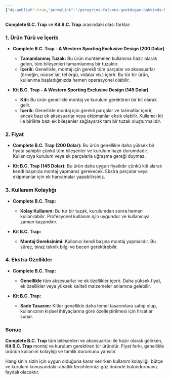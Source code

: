 ```yaml
---
{"dg-publish":true,"permalink":"/peregrine-falcons-goekdogan-hakkinda-hersey/tuzaklar-arasindaki-farklar/1-complete-b-c-trap-ve-kit-b-c-trap-arasindaki-olasi-farklar/"}
---
```


**Complete B.C. Trap** ve **Kit B.C. Trap** arasındaki olası farklar:

### **1. Ürün Türü ve İçerik**

- **Complete B.C. Trap - A Western Sporting Exclusive Design (200 Dolar)**
    
    - **Tamamlanmış Tuzak:** Bu ürün muhtemelen kullanıma hazır olarak gelen, tüm bileşenleri tamamlanmış bir tuzaktır.
    - **İçerik:** Genellikle, montaj için gerekli tüm parçalar ve aksesuarlar (örneğin, noose'lar, tel örgü, vidalar vb.) içerir. Bu tür bir ürün, kullanıma başladığınızda hemen operasyonel olabilir.
- **Kit B.C. Trap - A Western Sporting Exclusive Design (145 Dolar)**
    
    - **Kiti:** Bu ürün genellikle montaj ve kurulum gerektiren bir kit olarak gelir.
    - **İçerik:** Genellikle montaj için gerekli parçalar ve talimatlar içerir, ancak bazı ek aksesuarlar veya ekipmanlar eksik olabilir. Kullanıcı kit ile birlikte bazı ek bileşenler sağlayarak tam bir tuzak oluşturmalıdır.

### **2. Fiyat**

- **Complete B.C. Trap (200 Dolar):** Bu ürün genellikle daha yüksek bir fiyata sahiptir çünkü tüm bileşenler ve kurulum hazır durumdadır. Kullanıcıya kurulum veya ek parçalarla uğraşma gereği duymaz.
    
- **Kit B.C. Trap (145 Dolar):** Bu ürün daha uygun fiyatlıdır çünkü kiti alarak kendi başınıza montaj yapmanız gerekecek. Ekstra parçalar veya ekipmanlar için ek harcamalar yapabilirsiniz.
    

### **3. Kullanım Kolaylığı**

- **Complete B.C. Trap:**
    
    - **Kolay Kullanım:** Bu tür bir tuzak, kurulumdan sonra hemen kullanılabilir. Profesyonel kullanım için uygundur ve kullanıcıya zaman kazandırır.
- **Kit B.C. Trap:**
    
    - **Montaj Gereksinimi:** Kullanıcı kendi başına montaj yapmalıdır. Bu süreç, biraz teknik bilgi ve beceri gerektirebilir.

### **4. Ekstra Özellikler**

- **Complete B.C. Trap:**
    
    - **Genellikle** tüm aksesuarlar ve ek özellikler içerir. Daha yüksek fiyat, ek özellikler veya yüksek kaliteli malzemeler anlamına gelebilir.
- **Kit B.C. Trap:**
    
    - **Sade Tasarım:** Kitler genellikle daha temel tasarımlara sahip olup, kullanıcının kişisel ihtiyaçlarına göre özelleştirilmesi için fırsatlar sunar.

### **Sonuç**

**Complete B.C. Trap** tüm bileşenleri ve aksesuarları ile hazır olarak gelirken, **Kit B.C. Trap** montaj ve kurulum gerektiren bir üründür. Fiyat farkı, genellikle ürünün kullanım kolaylığı ve tamlık durumunu yansıtır.

Hangisinin sizin için uygun olduğuna karar verirken kullanım kolaylığı, bütçe ve kurulum konusundaki rahatlık tercihlerinizi göz önünde bulundurmanız faydalı olacaktır.